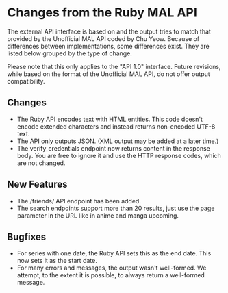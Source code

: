 Changes from the Ruby MAL API
=============================

The external API interface is based on and the output tries to match that
provided by the Unofficial MAL API coded by Chu Yeow. Because of differences
between implementations, some differences exist. They are listed below grouped
by the type of change.

Please note that this only applies to the "API 1.0" interface. Future revisions,
while based on the format of the Unofficial MAL API, do not offer output
compatibility.

Changes
-------
* The Ruby API encodes text with HTML entities. This code doesn't encode extended
  characters and instead returns non-encoded UTF-8 text.
* The API only outputs JSON. (XML output may be added at a later time.)
* The verify_credentials endpoint now returns content in the response body. You
  are free to ignore it and use the HTTP response codes, which are not changed.

New Features
------------
* The /friends/ API endpoint has been added.
* The search endpoints support more than 20 results, just use the page parameter
  in the URL like in anime and manga upcoming.

Bugfixes
--------
* For series with one date, the Ruby API sets this as the end date. This now
  sets it as the start date.
* For many errors and messages, the output wasn't well-formed. We attempt, to
  the extent it is possible, to always return a well-formed message.
